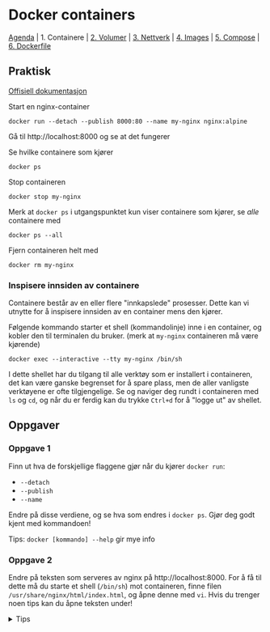 # Docker containers

[Agenda](/README.md) | 1. Containere | [2. Volumer](/volumes/README.md) | [3. Nettverk](/networks/README.md) | [4. Images](/images/README.md) | [5. Compose](/compose/README.md) | [6. Dockerfile](/dockerfiles/README.md)

## Praktisk

[Offisiell dokumentasjon](https://docs.docker.com/engine/reference/commandline/container/)

Start en nginx-container
```
docker run --detach --publish 8000:80 --name my-nginx nginx:alpine
```

Gå til http://localhost:8000 og se at det fungerer

Se hvilke containere som kjører
```
docker ps
```

Stop containeren
```
docker stop my-nginx
```

Merk at `docker ps` i utgangspunktet kun viser containere som kjører, se _alle_ containere med
```
docker ps --all
```

Fjern containeren helt med
```
docker rm my-nginx
```

### Inspisere innsiden av containere

Containere består av en eller flere "innkapslede" prosesser. Dette kan vi utnytte for å inspisere innsiden av en container mens den kjører. 

Følgende kommando starter et shell (kommandolinje) inne i en container, og kobler den til terminalen du bruker. (merk at `my-nginx` containeren må være kjørende)

```
docker exec --interactive --tty my-nginx /bin/sh
```

I dette shellet har du tilgang til alle verktøy som er installert i containeren, det kan være ganske begrenset for å spare plass, men de aller vanligste verktøyene er ofte tilgjengelige. Se og naviger deg rundt i containeren med `ls` og `cd`, og når du er ferdig kan du trykke `Ctrl+d` for å "logge ut" av shellet.

## Oppgaver

### Oppgave 1

Finn ut hva de forskjellige flaggene gjør når du kjører `docker run`:

- `--detach`
- `--publish`
- `--name`

Endre på disse verdiene, og se hva som endres i `docker ps`. Gjør deg godt kjent med kommandoen!

Tips: `docker [kommando] --help` gir mye info

### Oppgave 2

Endre på teksten som serveres av nginx på http://localhost:8000. For å få til dette må du starte et shell (`/bin/sh`) mot containeren, finne filen `/usr/share/nginx/html/index.html`, og åpne denne med `vi`. Hvis du trenger noen tips kan du åpne teksten under!

<details>
  <summary>Tips</summary>

  `vi` er litt knotete å bruke. En enkel måte å endre filen på er å :

  - Åpne filen med `vi /usr/share/nginx/html/index.html`
  - Trykke `:` for å skrive inn en kommando
  - Skrive inn `%s/to nginx/to outer space/` og trykke enter
  - Lagre og gå ut av filen ved å trykke `:x` og så enter

  Åpne nettleseren igjen, og se den oppdaterte teksten!
</details>
